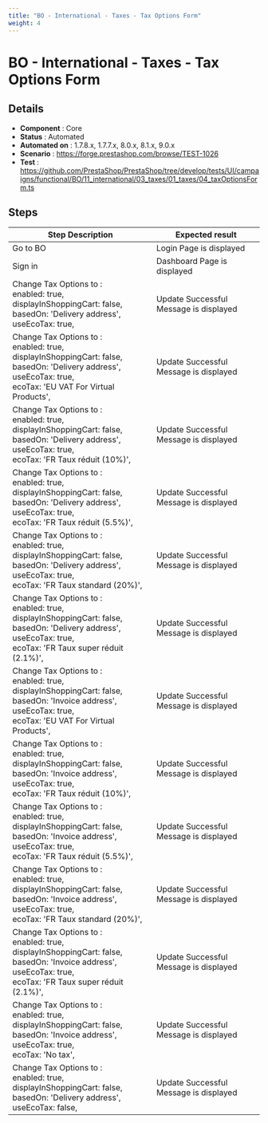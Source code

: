 ```yaml
---
title: "BO - International - Taxes - Tax Options Form"
weight: 4
---
```


# BO - International - Taxes - Tax Options Form
## Details
* **Component** : Core
* **Status** : Automated
* **Automated on** : 1.7.8.x, 1.7.7.x, 8.0.x, 8.1.x, 9.0.x
* **Scenario** : https://forge.prestashop.com/browse/TEST-1026
* **Test** : https://github.com/PrestaShop/PrestaShop/tree/develop/tests/UI/campaigns/functional/BO/11_international/03_taxes/01_taxes/04_taxOptionsForm.ts

## Steps
| Step Description | Expected result |
| ----- | ----- |
| Go to BO | Login Page is displayed |
| Sign in | Dashboard Page is displayed |
| Change Tax Options to :<br>enabled: true,<br>displayInShoppingCart: false,<br>basedOn: 'Delivery address',<br>useEcoTax: true, | Update Successful<br>Message is displayed |
| Change Tax Options to :<br>enabled: true,<br>displayInShoppingCart: false,<br>basedOn: 'Delivery address',<br>useEcoTax: true,<br>ecoTax: 'EU VAT For Virtual Products', | Update Successful<br>Message is displayed |
| Change Tax Options to :<br>enabled: true,<br>displayInShoppingCart: false,<br>basedOn: 'Delivery address',<br>useEcoTax: true,<br>ecoTax: 'FR Taux réduit (10%)', | Update Successful<br>Message is displayed |
| Change Tax Options to :<br>enabled: true,<br>displayInShoppingCart: false,<br>basedOn: 'Delivery address',<br>useEcoTax: true,<br>ecoTax: 'FR Taux réduit (5.5%)', | Update Successful<br>Message is displayed |
| Change Tax Options to :<br>enabled: true,<br>displayInShoppingCart: false,<br>basedOn: 'Delivery address',<br>useEcoTax: true,<br>ecoTax: 'FR Taux standard (20%)', | Update Successful<br>Message is displayed |
| Change Tax Options to :<br>enabled: true,<br>displayInShoppingCart: false,<br>basedOn: 'Delivery address',<br>useEcoTax: true,<br>ecoTax: 'FR Taux super réduit (2.1%)', | Update Successful<br>Message is displayed |
| Change Tax Options to :<br>enabled: true,<br>displayInShoppingCart: false,<br>basedOn: 'Invoice address',<br>useEcoTax: true,<br>ecoTax: 'EU VAT For Virtual Products', | Update Successful<br>Message is displayed |
| Change Tax Options to :<br>enabled: true,<br>displayInShoppingCart: false,<br>basedOn: 'Invoice address',<br>useEcoTax: true,<br>ecoTax: 'FR Taux réduit (10%)', | Update Successful<br>Message is displayed |
| Change Tax Options to :<br>enabled: true,<br>displayInShoppingCart: false,<br>basedOn: 'Invoice address',<br>useEcoTax: true,<br>ecoTax: 'FR Taux réduit (5.5%)', | Update Successful<br>Message is displayed |
| Change Tax Options to :<br>enabled: true,<br>displayInShoppingCart: false,<br>basedOn: 'Invoice address',<br>useEcoTax: true,<br>ecoTax: 'FR Taux standard (20%)', | Update Successful<br>Message is displayed |
| Change Tax Options to :<br>enabled: true,<br>displayInShoppingCart: false,<br>basedOn: 'Invoice address',<br>useEcoTax: true,<br>ecoTax: 'FR Taux super réduit (2.1%)', | Update Successful<br>Message is displayed |
| Change Tax Options to :<br>enabled: true,<br>displayInShoppingCart: false,<br>basedOn: 'Invoice address',<br>useEcoTax: true,<br>ecoTax: 'No tax', | Update Successful<br>Message is displayed |
| Change Tax Options to :<br>enabled: true,<br>displayInShoppingCart: false,<br>basedOn: 'Delivery address',<br>useEcoTax: false, | Update Successful<br>Message is displayed |
